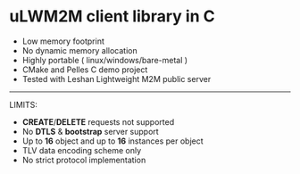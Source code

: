 # uLWM2M client library in C

* Low memory footprint
* No dynamic memory allocation
* Highly portable ( linux/windows/bare-metal )
* CMake and Pelles C demo project
* Tested with Leshan Lightweight M2M public server
------------
LIMITS:

* **CREATE**/**DELETE** requests not supported
* No **DTLS** & **bootstrap** server support
* Up to **16** object and up to **16** instances per object
* TLV data encoding scheme only
* No strict protocol implementation